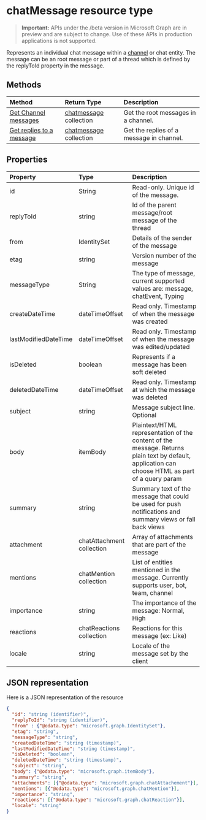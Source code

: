 # chatMessage resource type

> **Important:** APIs under the /beta version in Microsoft Graph are in preview and are subject to change. Use of these APIs in production applications is not supported.

Represents an individual chat message within a [channel](channel.md) or chat entity. The message can be an root message or part of a thread which is defined by the replyToId property in the message.

## Methods

| Method       | Return Type  |Description|
|:---------------|:--------|:----------|
|[Get Channel messages](../api/channel_message_get.md) | [chatmessage](chatmessage.md) collection | Get the root messages in a channel.|
|[Get replies to a message](../api/channel_message_replies_get.md) | [chatmessage](chatmessage.md) collection| Get the replies of a message in channel.|

## Properties
| Property	   | Type	|Description|
|:---------------|:--------|:----------|
|id|String| Read-only. Unique id of the message.|
|replyToId| string | Id of the parent message/root message of the thread |
|from|IdentitySet| Details of the sender of the message|
|etag| string | Version number of the message |
|messageType|String|The type of message, current supported values are: message, chatEvent, Typing|
|createDateTime|dateTimeOffset|Read only. Timestamp of when the message was created|
|lastModifiedDateTime|dateTimeOffset|Read only. Timestamp of when the message was edited/updated|
|isDeleted|boolean|Represents if a message has been soft deleted|
|deletedDateTime|dateTimeOffset|Read only. Timestamp at which the message was deleted |
|subject|string|Message subject line. Optional|
|body|itemBody|Plaintext/HTML representation of the content of the message. Returns plain text by default, application can choose HTML as part of a query param|
|summary|string|Summary text of the message that could be used for push notifications and summary views or fall back views|
|attachment|chatAttachment collection| Array of attachments that are part of the message|
|mentions|chatMention collection| List of entities mentioned in the message. Currently supports user, bot, team, channel|
|importance| string | The importance of the message: Normal, High|
|reactions| chatReactions collection | Reactions for this message (ex: Like)|
|locale|string|Locale of the message set by the client|

## JSON representation

Here is a JSON representation of the resource

<!-- {
  "blockType": "resource",
  "optionalProperties": [
    "attachments",
    "extensions",
    "inReplyTo",
    "multiValueExtendedProperties",
    "singleValueExtendedProperties"
  ],
  "@odata.type": "microsoft.graph.post"
}-->

```json
{
  "id": "string (identifier)",
  "replyToId": "string (identifier)",
  "from" : {"@odata.type": "microsoft.graph.IdentitySet"},
  "etag": "string",
  "messageType": "string",
  "createdDateTime": "string (timestamp)",
  "lastModifiedDateTime": "string (timestamp)",
  "isDeleted": "boolean",
  "deletedDateTime": "string (timestamp)",
  "subject": "string",
  "body": {"@odata.type": "microsoft.graph.itemBody"},
  "summary": "string",
  "attachments": [{"@odata.type": "microsoft.graph.chatAttachement"}],
  "mentions": [{"@odata.type": "microsoft.graph.chatMention"}],
  "importance": "string",
  "reactions": [{"@odata.type": "microsoft.graph.chatReaction"}],
  "locale": "string"
}

```

<!-- uuid: 8fcb5dbc-d5aa-4681-8e31-b001d5168d79
2015-10-25 14:57:30 UTC -->
<!-- {
  "type": "#page.annotation",
  "description": "post resource",
  "keywords": "",
  "section": "documentation",
  "tocPath": ""
}-->